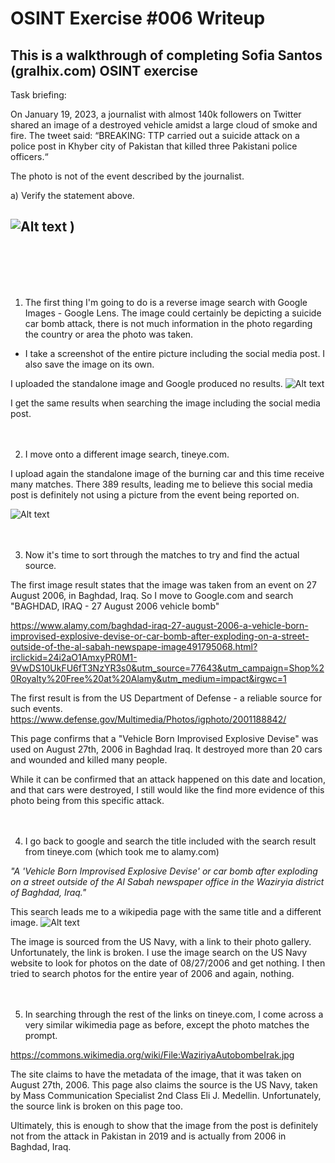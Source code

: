 # OSINT Exercise #006 Writeup

## This is a walkthrough of completing Sofia Santos (gralhix.com) OSINT exercise

Task briefing:

On January 19, 2023, a journalist with almost 140k followers on Twitter shared an image of a destroyed vehicle amidst a large cloud of smoke and fire. The tweet said: “BREAKING: TTP carried out a suicide attack on a police post in Khyber city of Pakistan that killed three Pakistani police officers.“

The photo is not of the event described by the journalist.

a) Verify the statement above.

![Alt text](https://github.com/evilpistachio/evilpistachio.github.io/assets/57333714/d5151249-e872-495e-9910-ab4931f130d1)
)
--
</br>
</br>
</br>
</br>


1. The first thing I'm going to do is a reverse image search with Google Images - Google Lens. The image could certainly be depicting a suicide car bomb attack, there is not much information in the photo regarding the country or area the photo was taken.

- I take a screenshot of the entire picture including the social media post. I also save the image on its own. 

I uploaded the standalone image and Google produced no results. 
![Alt text](image-1.png)

I get the same results when searching the image including the social media post. 
</br>
</br>
</br>

2. I move onto a different image search, tineye.com. 

I upload again the standalone image of the burning car and this time receive many matches. There 389 results, leading me to believe this social media post is definitely not using a picture from the event being reported on. 

![Alt text](https://github.com/evilpistachio/evilpistachio.github.io/assets/57333714/de7f44b7-2988-4b8b-8d61-be9000c4f7bf)
</br>
</br>
</br>

3. Now it's time to sort through the matches to try and find the actual source. 

The first image result states that the image was taken from an event on 27 August 2006, in Baghdad, Iraq. So I move to Google.com and search "BAGHDAD, IRAQ - 27 August 2006 vehicle bomb" 

https://www.alamy.com/baghdad-iraq-27-august-2006-a-vehicle-born-improvised-explosive-devise-or-car-bomb-after-exploding-on-a-street-outside-of-the-al-sabah-newspape-image491795068.html?irclickid=24i2aO1AmxyPR0M1-9VwDS10UkFU6fT3NzYR3s0&utm_source=77643&utm_campaign=Shop%20Royalty%20Free%20at%20Alamy&utm_medium=impact&irgwc=1

The first result is from the US Department of Defense - a reliable source for such events. 
https://www.defense.gov/Multimedia/Photos/igphoto/2001188842/

This page confirms that a "Vehicle Born Improvised Explosive Devise" was used on August 27th, 2006 in Baghdad Iraq. It destroyed more than 20 cars and wounded and killed many people. 

While it can be confirmed that an attack happened on this date and location, and that cars were destroyed, I still would like the find more evidence of this photo being from this specific attack.
</br>
</br>
</br>

4. I go back to google and search the title included with the search result from tineye.com (which took me to alamy.com)

*"A 'Vehicle Born Improvised Explosive Devise' or car bomb after exploding on a street outside of the Al Sabah newspaper office in the Waziryia district of Baghdad, Iraq."*

This search leads me to a wikipedia page with the same title and a different image. 
![Alt text](https://github.com/evilpistachio/evilpistachio.github.io/assets/57333714/21e0caff-3fe0-4331-a87c-05dcaa465874)


The image is sourced from the US Navy, with a link to their photo gallery. Unfortunately, the link is broken. I use the image search on the US Navy website to look for photos on the date of 08/27/2006 and get nothing. I then tried to search photos for the entire year of 2006 and again, nothing. 
</br>
</br>
</br>

5. In searching through the rest of the links on tineye.com, I come across a very similar wikimedia page as before, except the photo matches the prompt. 

https://commons.wikimedia.org/wiki/File:WaziriyaAutobombeIrak.jpg

The site claims to have the metadata of the image, that it was taken on August 27th, 2006. This page also claims the source is the US Navy, taken by Mass Communication Specialist 2nd Class Eli J. Medellin. Unfortunately, the source link is broken on this page too. 

Ultimately, this is enough to show that the image from the post is definitely not from the attack in Pakistan in 2019 and is actually from 2006 in Baghdad, Iraq. 
